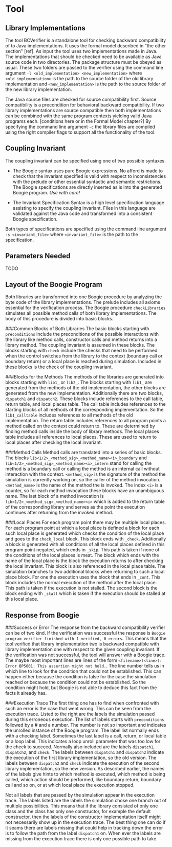 Tool
====

Library Implementations
-----------------------

The tool BCVerifier is a standalone tool for checking backward compatibility of to Java implementations. It uses the formal model described in "the other section" [ref]. As input the tool uses two implementations made in Java. The implementations that should be checked need to be available as Java source code in two directories. The package structure must be obeyed as usual. These two folders are passed to the verifier using the command line argument `-l <old_implementation> <new_implementation>` where `<old_implementation>` is the path to the source folder of the old library implementation and `<new_implementation>` is the path to the source folder of the new library implementation.

The Java source files are checked for source compatibility first. Source compatibility is a precondition for behavioral backward compatibility. If two library implementations are source compatible then both implementations can be combined with the same program contexts yielding valid Java programs each. [conditions here or in the Formal Model chapter?] By specifying the command line argument `-c` the library files are compiled using the right compiler flags to support all the functionality of the tool.


Coupling Invariant
------------------

The coupling invariant can be specified using one of two possible syntaxes.

  - The Boogie syntax uses pure Boogie expressions. No afford is made to check that the invariant specified is valid with respect to inconsistencies with the prelude or other essential syntactic and semantic restrictions. The Boogie specifications are directly inserted as is into the generated Boogie program. *Use with care!*

  - The Invariant Specification Syntax is a high level specification language assisting to specify the coupling invariant. Files in this language are validated against the Java code and transformed into a consistent Boogie specification.

Both types of specifications are specified using the command line argument `-s <invariant_file>` where `<invariant_file>` is the path to the specification.


Parameters Needed
-----------------

TODO


Layout of the Boogie Program
----------------------------

Both libraries are transformed into one Boogie procedure by analyzing the byte code of the library implementations. The prelude includes all axioms essential for the verification process. The Boogie procedure `checkLibraries` simulates all possible method calls of both library implementations. The body of this procedure is divided into basic blocks.

###Common Blocks of Both Libraries
The basic blocks starting with `preconditions` include the preconditions of the possible interactions with the library like method calls, constructor calls and method returns into a library method. The coupling invariant is assumed in these blocks. The blocks starting with `check` include the checks that need to be performed when the control switches from the library to the context (boundary call or boundary return) or a local place is reached during simulation. Included in these blocks is the check of the coupling invariant.

###Blocks for the Methods
The methods of the libraries are generated into blocks starting with `lib1_` or `lib2_`. The blocks starting with `lib1_` are generated from the methods of the old implementation, the other blocks are generated from the new implementation. Additionally there are two blocks, `dispatch1` and `dispatch2`. These blocks include references to the call table, return table, and local places table. The call table includes references to the starting blocks of all methods of the corresponding implementation. So the `lib1_calltable` includes references to all methods of the old implementation. The return table includes references to all program points a method called on the context could return to. These are determined by finding method calls inside the body of library methods. The local places table includes all references to local places. These are used to return to local places after checking the local invariant.


###Method Calls
Method calls are translated into a series of basic blocks. The blocks `lib<1/2>_<method_sig>_<method_name><i>_boundary` and `lib<1/2>_<method_sig>_<method_name><i>_intern` stand for calling the method is a boundary call or calling the method is an internal call without interaction with the context. `<method_sig>` is the signature of the method the simulation is currently working on, so the caller of the method invocation. `<method_name>` is the name of the method the is invoked. The index `<i>` is a counter, so for each method invocation these blocks have an unambiguous name. The last block of a method invocation is `lib<1/2>_<method_sig>_<method_name><i>` which is added to the return table of the corresponding library and serves as the point the execution continues after returning from the invoked method.

###Local Places
For each program point there may be multiple local places. For each program point at which a local place is defined a block for each such local place is generated which checks the condition of the local place and goes to the `check_local` block. This block ends with `_check`. Additionally a block is generated with all conditions of all the local places defined in this program point negated, which ends in `_skip`. This path is taken if none of the conditions of the local places is meat. The block which ends with the name of the local place is the block the execution returns to after checking the local invariant. This block is also referenced in the local place table. The simulation branches to two additional blocks when returning to such a local place block. For one the execution uses the block that ends in `_cont`. This block includes the normal execution of the method after the local place. This path is taken if the execution is not stalled. The second block is the block ending with `_stall` which is taken if the execution should be stalled at this local place.


Response from Boogie
--------------------

###Success or Error
The response from the backward compatibility verifier can be of two kind. If the verification was successful the response is `Boogie program verifier finished with 1 verified, 0 errors`. This means that the tool verified that library implementation two is backward compatible with library implementation one with respect to the given coupling invariant. If the verification was not successful, the tool will answer with a Boogie trace. The maybe most important lines are lines of the form `<filename>(<line>): Error BP5001: This assertion might not hold.`. The line number tells us in which line to look for the condition that could not be established. This can happen either because the condition is false for the case the simulation reached or because the condition could not be established. So the condition might hold, but Boogie is not able to deduce this fact from the facts it already has.

###Execution Trace
The first thing one has to find when confronted with such an error is the case that went wrong. This can be seen from the execution trace. Listed to the right are the labels the simulation passed during this erroneous execution. The list of labels starts with `preconditions` followed by a # and a number. The number is not so important and indicates the unrolled instance of the Boogie program. The label list normally ends with a checking label. Sometimes the last label is a call, return, or local table or a loop label. This indicates a loop unroll parameter that was too low for the check to succeed. Normally also included are the labels `dispatch1`, `dispatch2`, and `check`. The labels between `dispatch1` and `dispatch2` indicate the execution of the first library implementation, so the old version. The labels between `dispatch2` and `check` indicate the execution of the second library implementation, so the new version. As described earlier, the names of the labels give hints to which method is executed, which method is being called, which action should be performed, like boundary return, boundary call and so on, or at which local place the execution stopped.

Not all labels that are passed by the simulation appear in the execution trace. The labels listed are the labels the simulation chose one branch out of multiple possibilities. This means that if the library consisted of only one class and the class has only one constructor, for example the default constructor, then the labels of the constructor implementation itself might not necessarily show up in the execution trace. The best thing one can do if it seams there are labels missing that could help in tracking down the error is to follow the path from the label `dispatch1` on. When ever the labels are missing from the execution trace there is only one possible path to take.
